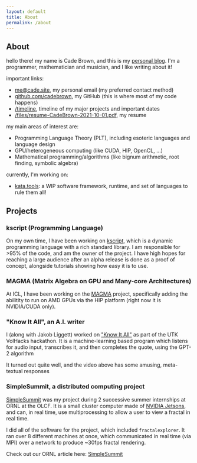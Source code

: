 ```yaml
---
layout: default
title: About
permalink: /about
---
```


## About

hello there! my name is Cade Brown, and this is my [personal blog](https://cade.site). I'm a programmer, mathematician and musician, and I like writing about it!

important links:

  * [me@cade.site](mailto:me@cade.site), my personal email (my preferred contact method)
  * [github.com/cadebrown](https://github.com/cadebrown), my GitHub (this is where most of my code happens)
  * [/timeline](/timeline), timeline of my major projects and important dates
  * [/files/resume-CadeBrown-2021-10-01.pdf](/files/resume-CadeBrown-2021-10-01.pdf), my resume

my main areas of interest are:

  * Programming Language Theory (PLT), including esoteric languages and language design
  * GPU/heterogeneous computing (like CUDA, HIP, OpenCL, ...)
  * Mathematical programming/algorithms (like bignum arithmetic, root finding, symbolic algebra)

currently, I'm working on:

  * [kata.tools](https://kata.tools): a WIP software framework, runtime, and set of languages to rule them all!


## Projects

### kscript (Programming Language)

On my own time, I have been working on [kscript](https://kscript.org), which is a dynamic programming language with a rich standard library. I am responsible for >95% of the code, and am the owner of the project. I have high hopes for reaching a large audience after an alpha release is done as a proof of concept, alongside tutorials showing how easy it is to use.


### MAGMA (Matrix Algebra on GPU and Many-core Architectures)

At ICL, I have been working on the [MAGMA](https://icl.utk.edu/magma/) project, specifically adding the abilitity to run on AMD GPUs via the HIP platform (right now it is NVIDIA/CUDA only).


### "Know It All", an A.I. writer

I (along with Jakob Liggett) worked on ["Know It All"](https://www.youtube.com/watch?v=PwGsRskWN-I) as part of the UTK VolHacks hackathon. It is a machine-learning based program which listens for audio input, transcribes it, and then completes the quote, using the GPT-2 algorithm

It turned out quite well, and the video above has some amusing, meta-textual responses


### SimpleSummit, a distributed computing project 

[SimpleSummit](https://simplesummit.github.io/) was my project during 2 successive summer internships at ORNL at the OLCF. It is a small cluster computer made of [NVIDIA Jetsons](https://developer.nvidia.com/buy-jetson), and can, in real time, use multiprocessing to allow a user to view a fractal in real time.

I did all of the software for the project, which included `fractalexplorer`. It ran over 8 different machines at once, which communicated in real time (via MPI) over a network to produce ~30fps fractal rendering.

Check out our ORNL article here: [SimpleSummit](https://www.olcf.ornl.gov/2018/10/09/simple-summit/)

